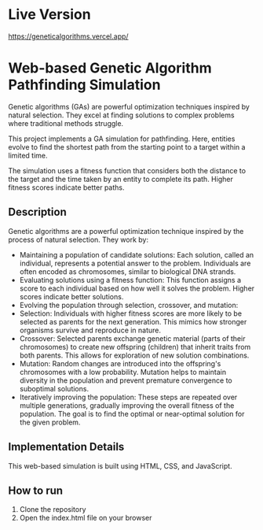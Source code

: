 # Live Version
https://geneticalgorithms.vercel.app/

# Web-based Genetic Algorithm Pathfinding Simulation

Genetic algorithms (GAs) are powerful optimization techniques inspired by natural selection. They excel at finding solutions to complex problems where traditional methods struggle.

This project implements a GA simulation for pathfinding. Here, entities evolve to find the shortest path from the starting point to a target within a limited time.

The simulation uses a fitness function that considers both the distance to the target and the time taken by an entity to complete its path. Higher fitness scores indicate better paths.

## Description

Genetic algorithms are a powerful optimization technique inspired by the process of natural selection. They work by:

 - Maintaining a population of candidate solutions: Each solution, called an individual, represents a potential answer to the problem. Individuals are often encoded as chromosomes, similar to biological DNA strands.
 - Evaluating solutions using a fitness function: This function assigns a score to each individual based on how well it solves the problem. Higher scores indicate better solutions.
 - Evolving the population through selection, crossover, and mutation:
 - Selection: Individuals with higher fitness scores are more likely to be selected as parents for the next generation. This mimics how stronger organisms survive and reproduce in nature.
 - Crossover: Selected parents exchange genetic material (parts of their chromosomes) to create new offspring (children) that inherit traits from both parents. This allows for exploration of new solution combinations.
 - Mutation: Random changes are introduced into the offspring's chromosomes with a low probability. Mutation helps to maintain diversity in the population and prevent premature convergence to suboptimal solutions.
 - Iteratively improving the population: These steps are repeated over multiple generations, gradually improving the overall fitness of the population. The goal is to find the optimal or near-optimal solution for the given problem.

## Implementation Details
This web-based simulation is built using HTML, CSS, and JavaScript.

## How to run
1. Clone the repository
2. Open the index.html file on your browser
